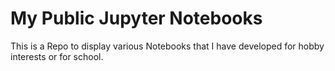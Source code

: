 My Public Jupyter Notebooks
===========================

This is a Repo to display various Notebooks that I have developed for
hobby interests or for school.
